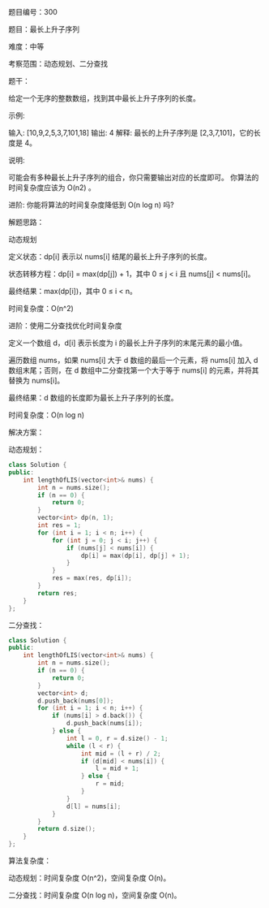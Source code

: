 题目编号：300

题目：最长上升子序列

难度：中等

考察范围：动态规划、二分查找

题干：

给定一个无序的整数数组，找到其中最长上升子序列的长度。

示例:

输入: [10,9,2,5,3,7,101,18]
输出: 4 
解释: 最长的上升子序列是 [2,3,7,101]，它的长度是 4。

说明:

可能会有多种最长上升子序列的组合，你只需要输出对应的长度即可。
你算法的时间复杂度应该为 O(n2) 。

进阶: 你能将算法的时间复杂度降低到 O(n log n) 吗?

解题思路：

动态规划

定义状态：dp[i] 表示以 nums[i] 结尾的最长上升子序列的长度。

状态转移方程：dp[i] = max(dp[j]) + 1，其中 0 ≤ j < i 且 nums[j] < nums[i]。

最终结果：max(dp[i])，其中 0 ≤ i < n。

时间复杂度：O(n^2)

进阶：使用二分查找优化时间复杂度

定义一个数组 d，d[i] 表示长度为 i 的最长上升子序列的末尾元素的最小值。

遍历数组 nums，如果 nums[i] 大于 d 数组的最后一个元素，将 nums[i] 加入 d 数组末尾；否则，在 d 数组中二分查找第一个大于等于 nums[i] 的元素，并将其替换为 nums[i]。

最终结果：d 数组的长度即为最长上升子序列的长度。

时间复杂度：O(n log n)

解决方案：

动态规划：

```cpp
class Solution {
public:
    int lengthOfLIS(vector<int>& nums) {
        int n = nums.size();
        if (n == 0) {
            return 0;
        }
        vector<int> dp(n, 1);
        int res = 1;
        for (int i = 1; i < n; i++) {
            for (int j = 0; j < i; j++) {
                if (nums[j] < nums[i]) {
                    dp[i] = max(dp[i], dp[j] + 1);
                }
            }
            res = max(res, dp[i]);
        }
        return res;
    }
};
```

二分查找：

```cpp
class Solution {
public:
    int lengthOfLIS(vector<int>& nums) {
        int n = nums.size();
        if (n == 0) {
            return 0;
        }
        vector<int> d;
        d.push_back(nums[0]);
        for (int i = 1; i < n; i++) {
            if (nums[i] > d.back()) {
                d.push_back(nums[i]);
            } else {
                int l = 0, r = d.size() - 1;
                while (l < r) {
                    int mid = (l + r) / 2;
                    if (d[mid] < nums[i]) {
                        l = mid + 1;
                    } else {
                        r = mid;
                    }
                }
                d[l] = nums[i];
            }
        }
        return d.size();
    }
};
```

算法复杂度：

动态规划：时间复杂度 O(n^2)，空间复杂度 O(n)。

二分查找：时间复杂度 O(n log n)，空间复杂度 O(n)。